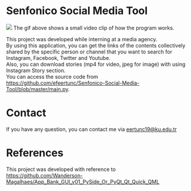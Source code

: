 # Senfonico Social Media Tool
![](Senfonico-Gif-son.gif)
The gif above shows a small video clip of how the program works.<br />



This project was developed while interning at a media agency.<br />
By using this application, you can get the links of the contents collectively shared by the specific person or channel that you want to search for Instagram, Facebook, Twitter and Youtube. <br />
Also, you can download stories (mp4 for video, jpeg for image) with using Instagram Story section. <br />
You can access the source code from https://github.com/efeertunc/Senfonico-Social-Media-Tool/blob/master/main.py. 

# Contact

If you have any question, you can contact me via eertunc19@ku.edu.tr

# References

This project was developed with reference to <br /> https://github.com/Wanderson-Magalhaes/App_Bank_GUI_v01_PySide_Or_PyQt_Qt_Quick_QML
